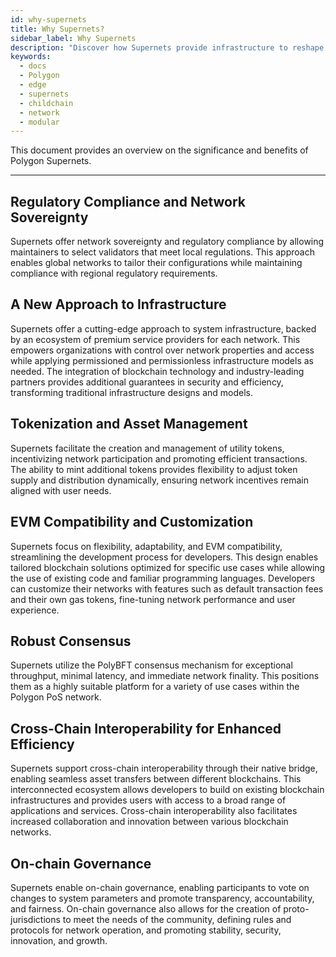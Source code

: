 ```yaml
---
id: why-supernets
title: Why Supernets?
sidebar_label: Why Supernets
description: "Discover how Supernets provide infrastructure to reshape the next generation of the web."
keywords:
  - docs
  - Polygon
  - edge
  - supernets
  - childchain
  - network
  - modular
---
```


This document provides an overview on the significance and benefits of Polygon Supernets.

---

## Regulatory Compliance and Network Sovereignty

Supernets offer network sovereignty and regulatory compliance by allowing maintainers to select validators that meet local regulations. This approach enables global networks to tailor their configurations while maintaining compliance with regional regulatory requirements.

## A New Approach to Infrastructure

Supernets offer a cutting-edge approach to system infrastructure, backed by an ecosystem of premium service providers for each network. This empowers organizations with control over network properties and access while applying permissioned and permissionless infrastructure models as needed. The integration of blockchain technology and industry-leading partners provides additional guarantees in security and efficiency, transforming traditional infrastructure designs and models.

## Tokenization and Asset Management

Supernets facilitate the creation and management of utility tokens, incentivizing network participation and promoting efficient transactions. The ability to mint additional tokens provides flexibility to adjust token supply and distribution dynamically, ensuring network incentives remain aligned with user needs.

## EVM Compatibility and Customization

Supernets focus on flexibility, adaptability, and EVM compatibility, streamlining the development process for developers. This design enables tailored blockchain solutions optimized for specific use cases while allowing the use of existing code and familiar programming languages. Developers can customize their networks with features such as default transaction fees and their own gas tokens, fine-tuning network performance and user experience.

## Robust Consensus

Supernets utilize the PolyBFT consensus mechanism for exceptional throughput, minimal latency, and immediate network finality. This positions them as a highly suitable platform for a variety of use cases within the Polygon PoS network.

## Cross-Chain Interoperability for Enhanced Efficiency

Supernets support cross-chain interoperability through their native bridge, enabling seamless asset transfers between different blockchains. This interconnected ecosystem allows developers to build on existing blockchain infrastructures and provides users with access to a broad range of applications and services. Cross-chain interoperability also facilitates increased collaboration and innovation between various blockchain networks.

## On-chain Governance

Supernets enable on-chain governance, enabling participants to vote on changes to system parameters and promote transparency, accountability, and fairness. On-chain governance also allows for the creation of proto-jurisdictions to meet the needs of the community, defining rules and protocols for network operation, and promoting stability, security, innovation, and growth.
